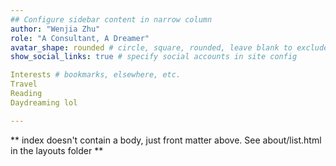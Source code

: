 ```yaml
---
## Configure sidebar content in narrow column
author: "Wenjia Zhu"
role: "A Consultant, A Dreamer"
avatar_shape: rounded # circle, square, rounded, leave blank to exclude
show_social_links: true # specify social accounts in site config

Interests # bookmarks, elsewhere, etc.
Travel
Reading
Daydreaming lol

---
```


** index doesn't contain a body, just front matter above.
See about/list.html in the layouts folder **